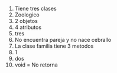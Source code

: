 1. Tiene tres clases
2. Zoologico
3. 2 objetos
4. 4 atributos
5. tres 
6. No encuentra pareja y no nace cebrallo
7. La clase familia tiene 3 metodos
8. 1
9. dos
10. void = No retorna

